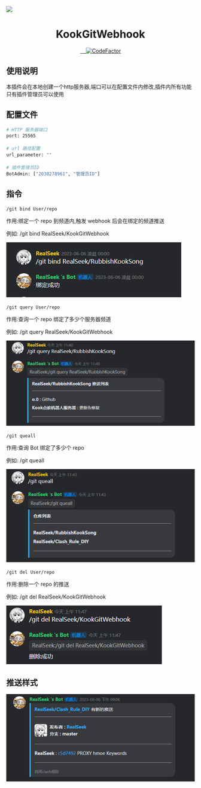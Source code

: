 <img src="https://capsule-render.vercel.app/api?type=transparent&fontColor=703ee5&text=KookGitWebhook&height=150&fontSize=60&desc=随便写的Webhook推送插件&descAlignY=75&descAlign=60&animation=fadeIn" />

<h1 align="center">
  KookGitWebhook
</h1>

<p align='center'>
    <a  href="https://www.oracle.com/java/technologies/javase/javase-jdk8-downloads.html">
		<img src="https://img.shields.io/badge/JDK-8+-brightgreen.svg"  alt=""/>
	</a>
    <a  href="https://github.com/SNWCreations/JKook">
		<img src="https://img.shields.io/badge/JKook%20API-0.49.0-brightgreen"  alt=""/>
	</a>
    <a href="https://github.com/SNWCreations/KookBC">
        <img src="https://img.shields.io/badge/KookBC-0.27.0 releases-brightgreen" alt=""/>
    </a>
    <a href="https://opensource.org/licenses/MIT">
        <img src="https://img.shields.io/badge/license-MIT-brightgreen.svg" alt=""/>
    </a>
    <a href="https://www.codefactor.io/repository/github/realseek/kookgitwebhook"><img src="https://www.codefactor.io/repository/github/realseek/rubbishkooksong/badge" alt="CodeFactor" />
    </a>
</p>

## 使用说明

本插件会在本地创建一个http服务器,端口可以在配置文件内修改,插件内所有功能只有插件管理员可以使用

## 配置文件

```bash
# HTTP 服务器端口
port: 25565

# url 路径配置
url_parameter: ""

# 插件管理员ID
BotAdmin: ["2038278961", "管理员ID"]
```

## 指令

`/git bind User/repo` 

作用:绑定一个 repo 到频道内,触发 webhook 后会在绑定的频道推送

例如: /git bind RealSeek/KookGitWebhook

![img.png](img/bind.png)

`/git query User/repo` 

作用:查询一个 repo 绑定了多少个服务器频道 

例如: /git query RealSeek/KookGitWebhook

![img.png](img/query.png)

`/git queall` 

作用:查询 Bot 绑定了多少个 repo 

例如: /git queall

![img.png](img/queall.png)

`/git del User/repo` 

作用:删除一个 repo 的推送 

例如: /git del RealSeek/KookGitWebhook

![img.png](img/del.png)

## 推送样式

![img.png](img/push.png)

